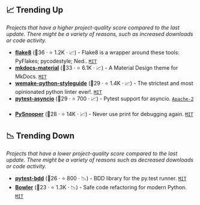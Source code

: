 ## 📈 Trending Up

_Projects that have a higher project-quality score compared to the last update. There might be a variety of reasons, such as increased downloads or code activity._

- <b><a href="https://github.com/PyCQA/flake8">flake8</a></b> (🥇36 ·  ⭐ 1.2K · 📈) - Flake8 is a wrapper around these tools: PyFlakes; pycodestyle; Ned.. <code><a href="http://bit.ly/34MBwT8">MIT</a></code>
- <b><a href="https://github.com/squidfunk/mkdocs-material">mkdocs-material</a></b> (🥇33 ·  ⭐ 6.1K · 📈) - A Material Design theme for MkDocs. <code><a href="http://bit.ly/34MBwT8">MIT</a></code> <code><img src="https://squidfunk.github.io/mkdocs-material/assets/favicon.png" style="display:inline;" width="13" height="13"></code>
- <b><a href="https://github.com/wemake-services/wemake-python-styleguide">wemake-python-styleguide</a></b> (🥈29 ·  ⭐ 1.4K · 📈) - The strictest and most opinionated python linter ever!. <code><a href="http://bit.ly/34MBwT8">MIT</a></code>
- <b><a href="https://github.com/pytest-dev/pytest-asyncio">pytest-asyncio</a></b> (🥈29 ·  ⭐ 700 · 📈) - Pytest support for asyncio. <code><a href="http://bit.ly/3nYMfla">Apache-2</a></code> <code><img src="https://docs.pytest.org/en/stable/_static/favicon.png" style="display:inline;" width="13" height="13"></code>
- <b><a href="https://github.com/cool-RR/PySnooper">PySnooper</a></b> (🥇28 ·  ⭐ 14K · 📈) - Never use print for debugging again. <code><a href="http://bit.ly/34MBwT8">MIT</a></code>

## 📉 Trending Down

_Projects that have a lower project-quality score compared to the last update. There might be a variety of reasons such as decreased downloads or code activity._

- <b><a href="https://github.com/pytest-dev/pytest-bdd">pytest-bdd</a></b> (🥉26 ·  ⭐ 800 · 📉) - BDD library for the py.test runner. <code><a href="http://bit.ly/34MBwT8">MIT</a></code> <code><img src="https://docs.pytest.org/en/stable/_static/favicon.png" style="display:inline;" width="13" height="13"></code>
- <b><a href="https://github.com/facebookincubator/Bowler">Bowler</a></b> (🥈23 ·  ⭐ 1.3K · 📉) - Safe code refactoring for modern Python. <code><a href="http://bit.ly/34MBwT8">MIT</a></code>

